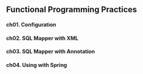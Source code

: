 ## Functional Programming Practices

#### ch01. Configuration
#### ch02. SQL Mapper with XML
#### ch03. SQL Mapper with Annotation
#### ch04. Using with Spring